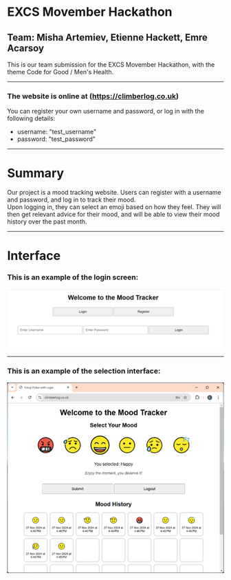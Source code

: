 # EXCS Movember Hackathon
## Team: Misha Artemiev, Etienne Hackett, Emre Acarsoy

This is our team submission for the EXCS Movember Hackathon, with the theme Code for Good / Men's Health.  

---

### The website is online at (https://climberlog.co.uk)  
You can register your own username and password, or log in with the following details:
- username: "test_username"
- password: "test_password"

---

# Summary

Our project is a mood tracking website. Users can register with a username and password, and log in to track their mood.  
Upon logging in, they can select an emoji based on how they feel. They will then get relevant advice for their mood, and will be able to view their mood history over the past month.

---

# Interface

### This is an example of the login screen:  

<img src="img/login_interface.png" alt="Login interface" width="800"/>

---

### This is an example of the selection interface:  

<img src="img/mood_sel_with_history.png" alt="Mood selection interface" width="600"/>


